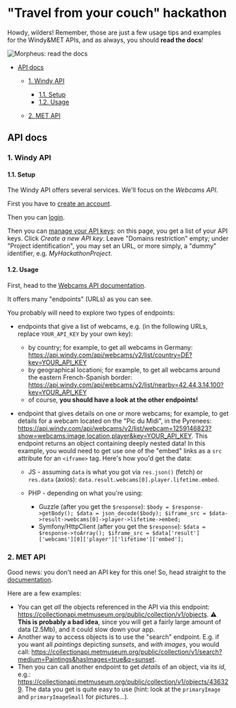# "Travel from your couch" hackathon

Howdy, wilders! Remember, those are just a few usage tips and examples for the Windy&MET APIs, and as always, you should **read the docs**!

![Morpheus: read the docs](https://innovation.enova.com/wp-content/uploads/2019/06/what-if-i-told-you-that-if-you-read-our-documentation-there-would-be-no-issue.jpg)

* [API docs](#api-docs)

    * [1. Windy API](#1-windy-api)

        * [1.1. Setup](#11-setup)
        * [1.2. Usage](#12-usage)
    * [2. MET API](#2-met-api)

## API docs

### 1. Windy API

#### 1.1. Setup

The Windy API offers several services. We'll focus on the _Webcams API_.

First you have to [create an account](https://community.windy.com/register).

Then you can [login](https://community.windy.com/login).

Then you can [manage your API keys](https://api.windy.com/keys): on this page, you get a list of your API keys. Click _Create a new API key_. Leave "Domains restriction" empty; under "Project identification", you may set an URL, or more simply, a "dummy" identifier, e.g. *MyHackathonProject*.

#### 1.2. Usage

First, head to the [Webcams API documentation](https://api.windy.com/webcams/docs#/list/country).

It offers many "endpoints" (URLs) as you can see.

You probably will need to explore two types of endpoints:

* endpoints that give a list of webcams, e.g. (in the following URLs, replace `YOUR_API_KEY` by your own key):

    * by country; for example, to get all webcams in Germany: <https://api.windy.com/api/webcams/v2/list/country=DE?key=YOUR_API_KEY>
    * by geographical locationi; for example, to get all webcams around the eastern French-Spanish border: <https://api.windy.com/api/webcams/v2/list/nearby=42.44,3.14,100?key=YOUR_API_KEY>
    * of course, **you should have a look at the other endpoints!**
* endpoint that gives details on one or more webcams; for example, to get details for a webcam located on the "Pic du Midi", in the Pyrenees: <https://api.windy.com/api/webcams/v2/list/webcam=1259146823?show=webcams:image,location,player&key=YOUR_API_KEY>. This endpoint returns an object containing deeply nested data! In this example, you would need to get use one of the "embed" links as a `src` attribute for an `<iframe>` tag. Here's how you'd get the data:

    * JS - assuming `data` is what you got via `res.json()` (fetch) or `res.data` (axios): `data.result.webcams[0].player.lifetime.embed`.
    * PHP - depending on what you're using:

        * Guzzle (after you get the `$response`): `$body = $response->getBody(); $data = json_decode($body); $iframe_src = $data->result->webcams[0]->player->lifetime->embed;`
        * Symfony/HttpClient (after you get the `$response`): `$data = $response->toArray(); $iframe_src = $data['result']['webcams'][0]['player']['lifetime']['embed'];`

### 2. MET API

Good news: you don't need an API key for this one! So, head straight to the [documentation](https://metmuseum.github.io/).

Here are a few examples:

* You can get _all_ the objects referenced in the API via this endpoint: <https://collectionapi.metmuseum.org/public/collection/v1/objects>. :warning: **This is probably a bad idea**, since you will get a fairly large amount of data (2.5Mb), and it could slow down your app.
* Another way to access objects is to use the "search" endpoint. E.g. if you want all *paintings* depicting *sunsets*, and *with images*, you would call: <https://collectionapi.metmuseum.org/public/collection/v1/search?medium=Paintings&hasImages=true&q=sunset>.
* Then you can call another endpoint to get _details_ of an object, via its *id*, e.g.: <https://collectionapi.metmuseum.org/public/collection/v1/objects/436329>. The data you get is quite easy to use (hint: look at the `primaryImage` and `primaryImageSmall` for pictures...).
